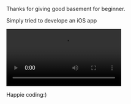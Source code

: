Thanks for giving good basement for beginner.  

Simply tried to develope an iOS app 


![Alt Text](https://github.com/MuthuHere/iOS-EggTimer/blob/master/Untitled.mov)


Happie coding:)
